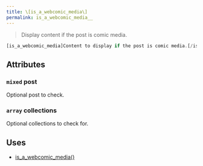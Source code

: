 ```yaml
---
title: \[is_a_webcomic_media\]
permalink: is_a_webcomic_media__
---
```


> Display content if the post is comic media.

```php
[is_a_webcomic_media]Content to display if the post is comic media.[/is_a_webcomic_media]
```

## Attributes

### `mixed` post
Optional post to check.

### `array` collections
Optional collections to check for.

## Uses
- [is_a_webcomic_media()](is_a_webcomic_media())
